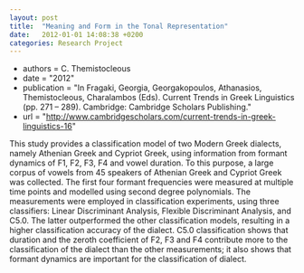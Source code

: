 ```yaml
---
layout: post
title:  "Meaning and Form in the Tonal Representation"
date:   2012-01-01 14:08:38 +0200
categories: Research Project
---
```


- authors = C. Themistocleous
- date = "2012"
- publication = "In Fragaki, Georgia, Georgakopoulos, Athanasios, Themistocleous, Charalambos (Eds). Current Trends in Greek Linguistics (pp. 271 – 289). Cambridge: Cambridge Scholars Publishing."
- url = "http://www.cambridgescholars.com/current-trends-in-greek-linguistics-16"

This study provides a classification model of two Modern Greek dialects, namely Athenian Greek and Cypriot Greek, using information from formant dynamics of F1, F2, F3, F4 and vowel duration. To this purpose, a large corpus of vowels from 45 speakers of Athenian Greek and Cypriot Greek was collected. The first four formant frequencies were measured at multiple time points and modelled using second degree polynomials. The measurements were employed in classification experiments, using three classifiers: Linear Discriminant Analysis, Flexible Discriminant Analysis, and C5.0. The latter outperformed the other classification models, resulting in a higher classification accuracy of the dialect. C5.0 classification shows that duration and the zeroth coefficient of F2, F3 and F4 contribute more to the classification of the dialect than the other measurements; it also shows that formant dynamics are important for the classification of dialect.
